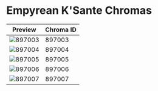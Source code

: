 # Empyrean K'Sante Chromas

| Preview | Chroma ID |
|---------|-----------|
| ![897003](https://raw.communitydragon.org/latest/plugins/rcp-be-lol-game-data/global/default/v1/champion-chroma-images/897/897003.png) | 897003 |
| ![897004](https://raw.communitydragon.org/latest/plugins/rcp-be-lol-game-data/global/default/v1/champion-chroma-images/897/897004.png) | 897004 |
| ![897005](https://raw.communitydragon.org/latest/plugins/rcp-be-lol-game-data/global/default/v1/champion-chroma-images/897/897005.png) | 897005 |
| ![897006](https://raw.communitydragon.org/latest/plugins/rcp-be-lol-game-data/global/default/v1/champion-chroma-images/897/897006.png) | 897006 |
| ![897007](https://raw.communitydragon.org/latest/plugins/rcp-be-lol-game-data/global/default/v1/champion-chroma-images/897/897007.png) | 897007 |